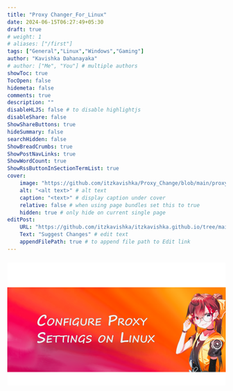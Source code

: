 ```yaml
---
title: "Proxy Changer_For_Linux"
date: 2024-06-15T06:27:49+05:30
draft: true
# weight: 1
# aliases: ["/first"]
tags: ["General","Linux","Windows","Gaming"]
author: "Kavishka Dahanayaka"
# author: ["Me", "You"] # multiple authors
showToc: true
TocOpen: false
hidemeta: false
comments: true
description: ""
disableHLJS: false # to disable highlightjs
disableShare: false
ShowShareButtons: true
hideSummary: false
searchHidden: false
ShowBreadCrumbs: true
ShowPostNavLinks: true
ShowWordCount: true
ShowRssButtonInSectionTermList: true
cover:
    image: "https://github.com/itzkavishka/Proxy_Change/blob/main/proxy_thumbnail.png" # image path/url
    alt: "<alt text>" # alt text
    caption: "<text>" # display caption under cover
    relative: false # when using page bundles set this to true
    hidden: true # only hide on current single page
editPost:
    URL: "https://github.com/itzkavishka/itzkavishka.github.io/tree/main/content"
    Text: "Suggest Changes" # edit text
    appendFilePath: true # to append file path to Edit link
---
```


###

![Proxy_Changer](https://github.com/itzkavishka/Proxy_Change/blob/main/proxy_thumbnail.png)
